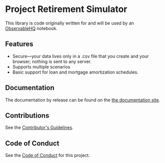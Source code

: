 # Project Retirement Simulator

This library is code originally written for and will be used by an [ObservableHQ](https://observablehq.com) notebook.

## Features

* Secure—your data lives only in a .csv file that you create and your browser; nothing is sent to any server.
* Supports multiple scenarios
* Basic support for loan and mortgage amortization schedules.

## Documentation

The documentation by release can be found on the [the documentation site](https://bobkerns.github.io/retirement-simulator/docs/).

## Contributions

See the [Contributor's Guidelines](CONTRIBUTING.md).

## Code of Conduct

See the [Code of Conduct](CODE_OF_CONDUCT.md) for this project.
